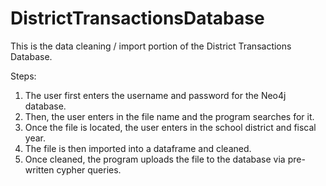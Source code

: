 # DistrictTransactionsDatabase
This is the data cleaning / import portion of the District Transactions Database.

Steps:
1. The user first enters the username and password for the Neo4j database.
2. Then, the user enters in the file name and the program searches for it.
3. Once the file is located, the user enters in the school district and fiscal year.
4. The file is then imported into a dataframe and cleaned.
5. Once cleaned, the program uploads the file to the database via pre-written cypher queries.
